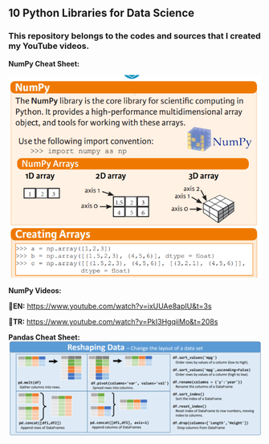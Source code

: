 ## 10 Python Libraries for Data Science
### This repository belongs to the codes and sources that I created my YouTube videos.


**NumPy Cheat Sheet:** 

![NumPy](images/numpy.png "NumPy Cheat Sheet")

**NumPy Videos:** 

🔔**EN:** https://www.youtube.com/watch?v=ixUUAe8apIU&t=3s 

🔔**TR:** https://www.youtube.com/watch?v=PkI3HgqiiMo&t=208s

**Pandas Cheat Sheet:** ![NumPy](images/pandas.png "NumPy Cheat Sheet")
